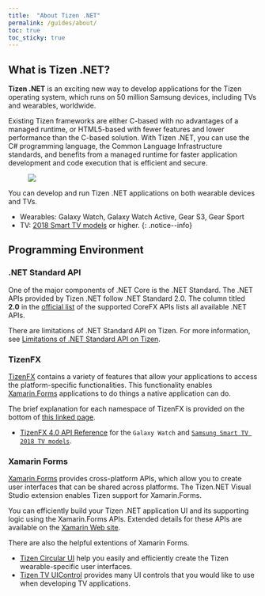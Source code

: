 ```yaml
---
title:  "About Tizen .NET"
permalink: /guides/about/
toc: true
toc_sticky: true
---
```


## What is Tizen .NET?
**Tizen .NET** is an exciting new way to develop applications for the Tizen operating system, which runs on 50 million Samsung devices, including TVs and wearables, worldwide.

Existing Tizen frameworks are either C-based with no advantages of a managed runtime, or HTML5-based with fewer features and lower performance than the C-based solution. With Tizen .NET, you can use the C# programming language, the Common Language Infrastructure standards, and benefits from a managed runtime for faster application development and code execution that is efficient and secure.

<figure>
    <img src="{{site.url}}{{site.baseurl}}/assets/images/guides/cs_overview.png">
</figure>

You can develop and run Tizen .NET applications on both wearable devices and TVs. <br/>
  - Wearables: Galaxy Watch, Galaxy Watch Active, Gear S3, Gear Sport
  - TV: [2018 Smart TV models](https://developer.samsung.com/tv/develop/specifications/tv-model-groups) or higher.
  {: .notice--info}



## Programming Environment

### .NET Standard API
One of the major components of .NET Core is the .NET Standard. The .NET APIs provided by Tizen .NET follow .NET Standard 2.0. The column titled **2.0** in the [official list](https://docs.microsoft.com/en-us/dotnet/standard/net-standard) of the supported CoreFX APIs lists all available .NET APIs.

There are limitations of .NET Standard API on Tizen. For more information, see [Limitations of .NET Standard API on Tizen](https://developer.tizen.org/development/api-reference/.net-application/limitations-.net-standard-api-on-tizen).

### TizenFX
[TizenFX](https://github.com/Samsung/TizenFX) contains a variety of features that allow your applications to access the platform-specific functionalities. This functionality enables [Xamarin.Forms](https://docs.microsoft.com/en-us/xamarin/xamarin-forms/get-started/) applications to do things a native application can do.

The brief explanation for each namespace of TizenFX is provided on the bottom of [this linked page](https://developer.tizen.org/development/api-reference/.net-application). <br/>
- [TizenFX 4.0 API Reference](https://samsung.github.io/TizenFX/API4/) for the `Galaxy Watch` and [`Samsung Smart TV 2018 TV models`](https://developer.samsung.com/tv/develop/specifications/tv-model-groups).

### Xamarin Forms
[Xamarin.Forms](https://docs.microsoft.com/en-us/xamarin/xamarin-forms/get-started/) provides cross-platform APIs, which allow you to create user interfaces that can be shared across platforms. The Tizen.NET Visual Studio extension enables Tizen support for Xamarin.Forms.

You can efficiently build your Tizen .NET application UI and its supporting logic using the Xamarin.Forms APIs. Extended details for these APIs are available on the [Xamarin Web site](https://docs.microsoft.com/en-us/dotnet/api/Xamarin.Forms?view=xamarin-forms).

There are also the helpful extentions of Xamarin Forms. 
 - [Tizen Circular UI]({{site.url}}{{site.baseurl}}/resources/SamsungWearables#tizen-circular-ui-apis) help you easily and efficiently create the Tizen wearable-specific user interfaces.
 - [Tizen TV UIControl]({{site.url}}{{site.baseurl}}/resources/SamsungSmartTV#tizen-tv-uicontrols) provides many UI controls that you would like to use when developing TV applications.
